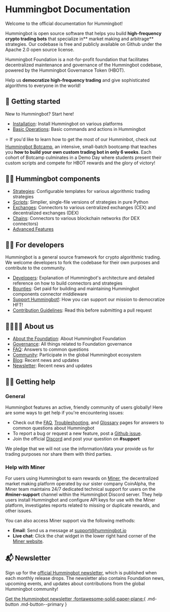 # Hummingbot Documentation

Welcome to the official documentation for Hummingbot!

Hummingbot is open source software that helps you build **high-frequency crypto trading bots** that specialize in** market making and arbitrage** strategies. Our codebase is free and publicly available on Github under the Apache 2.0 open source license.

Hummingbot Foundation is a not-for-profit foundation that facilitates decentralized maintenance and governance of the Hummingbot codebase, powered by the Hummingbot Governance Token (HBOT).

Help us **democratize high-frequency trading** and give sophisticated algorithms to everyone in the world!

## 🐤 Getting started

New to Hummingbot? Start here!

- [Installation](/installation): Install Hummingbot on various platforms
- [Basic Operations](/operation): Basic commands and actions in Hummingbot

⭐ If you'd like to learn how to get the most of our Humminbot, check out [Hummingbot Botcamp](https://hummingbot.org/botcamp), an intensive, small-batch bootcamp that teaches you **how to build your own custom trading bot in only 6 weeks**. Each cohort of Botcamp culminates in a Demo Day where students present their custom scripts and compete for HBOT rewards and the glory of victory!

## 👩‍💻 Hummingbot components

- [Strategies](/strategies): Configurable templates for various algorithmic trading strategies
- [Scripts](/scripts): Simplier, single-file versions of strategies in pure Python
- [Exchanges](/exchanges): Connectors to various centralized exchanges (CEX) and decentralized exchanges (DEX)
- [Chains](/exchanges): Connectors to various blockchain networks (for DEX connectors)
- [Advanced Features](/global-configs)

## 👩‍💻 For developers

Hummingbot is a general source framework for crypto algorithmic trading. We welcome developers to fork the codebase for their own purposes and contribute to the community.

- [Developers](/developers): Explanation of Hummingbot's architecture and detailed reference on how to build connectors and strategies
- [Bounties](/governance/bounties): Get paid for building and maintaining Hummingbot components
connector middleware
- [Support Hummingbot!](/support-hummingbot): How you can support our mission to democratize HFT!
- [Contribution Guidelines](/developers/contributions/): Read this before submitting a pull request

## 👨‍👩‍👧‍👧 About us

- [About the Foundation](/about): About Hummingbot Foundation
- [Governance](/governance): All things related to Foundation governance
- [FAQ](/faq): Answers to common questions
- [Community](/community): Participate in the global Hummingbot ecosystem
- [Blog](https://blog.hummingbot.org): Recent news and updates
- [Newsletter](https://hummingbot.substack.com/): Recent news and updates

## 🙋‍♂️ Getting help

### General

Hummingbot features an active, friendly community of users globally! Here are some ways to get help if you're encountering issues:

- Check out the [FAQ](/faq), [Troubleshooting](/troubleshooting), and [Glossary](/glossary) pages for answers to common questions about Hummingbot
- To report a bug or request a new feature, post a [Github issue](https://github.com/hummingbot/hummingbot/issues/new/choose).
- Join the official [Discord](https://discord.gg/hummingbot) and post your question on **#support**

We pledge that we will not use the information/data your provide us for trading purposes nor share them with third parties.

### Help with Miner

For users using Hummingbot to earn rewards on [Miner](https://miner.hummingbot.io), the decentralized market making platform operated by our sister company CoinAlpha, the Miner team maintains 24/7 dedicated technical support for users on the **#miner-support** channel within the Hummingbot Discord server. They help users install Hummingbot and configure API keys for use with the Miner platform, investigates reports related to missing or duplicate rewards, and other issues.

You can also access Miner support via the following methods:

- **Email**: Send us a message at [support@hummingbot.io](mailto:support@hummingbot.io)
- **Live chat**: Click the chat widget in the lower right hand corner of the [Miner website](https://miner.hummingbot.io).

## 📬 Newsletter

Sign up for the [official Hummingbot newsletter](https://hummingbot.substack.com/), which is published when each monthly release drops. The newsletter also contains Foundation news, upcoming events, and updates about contributions from the global Hummingbot community!

[Get the Hummingbot newsletter :fontawesome-solid-paper-plane:](https://hummingbot.substack.com/){ .md-button .md-button--primary }
